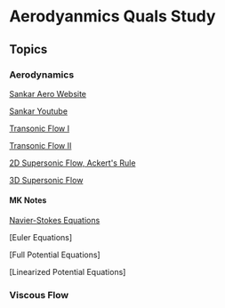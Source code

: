 # Aerodyanmics Quals Study

## Topics

### Aerodynamics

[Sankar Aero Website](https://sankar.gatech.edu/?q=node/12#overlay-context=)

[Sankar Youtube](https://www.youtube.com/@lakshmisankar6498/videos)

[Transonic Flow I](https://www.youtube.com/watch?v=uTkk97AETco)

[Transonic Flow II](https://www.youtube.com/watch?v=--SkqTrIWTE)

[2D Supersonic Flow, Ackert's Rule](https://www.youtube.com/watch?v=qFcg3qoKbHk)

[3D Supersonic Flow](https://www.youtube.com/watch?v=HFgC_yTQx6M)


#### MK Notes

[Navier-Stokes Equations](aero/navier_stokes_eqns.html)


[Euler Equations]

[Full Potential Equations]

[Linearized Potential Equations]






### Viscous Flow
